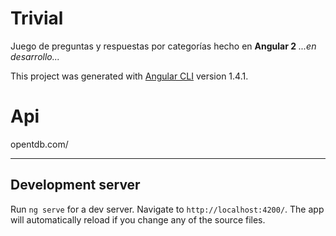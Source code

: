 # Trivial
Juego de preguntas y respuestas por categorías hecho en **Angular 2**
*...en desarrollo...*

This project was generated with [Angular CLI](https://github.com/angular/angular-cli) version 1.4.1.

# Api
opentdb.com/

---
## Development server

Run `ng serve` for a dev server. Navigate to `http://localhost:4200/`. The app will automatically reload if you change any of the source files.
